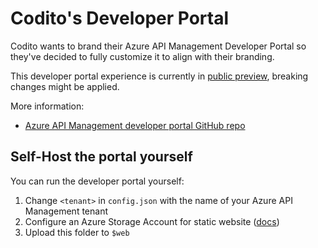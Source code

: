 # Codito's Developer Portal

Codito wants to brand their Azure API Management Developer Portal so they've decided to fully customize it to align with their branding.

This developer portal experience is currently in [public preview](https://azure.microsoft.com/en-us/updates/new-developer-portal-in-api-management-is-now-in-preview/), breaking changes might be applied.

More information:
- [Azure API Management developer portal GitHub repo](https://github.com/Azure/api-management-developer-portal)

## Self-Host the portal yourself
You can run the developer portal yourself:
1. Change `<tenant>` in `config.json` with the name of your Azure API Management tenant
2. Configure an Azure Storage Account for static website ([docs](https://github.com/Azure/api-management-developer-portal/wiki/Self-hosting-the-portal#storage-account))
3. Upload this folder to `$web`